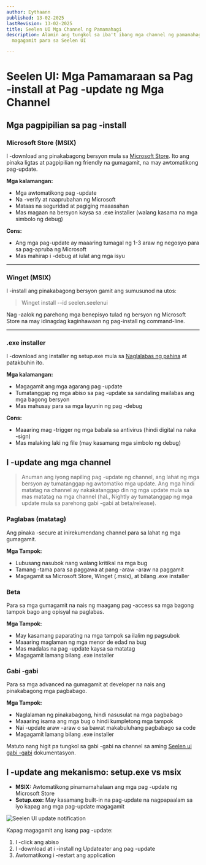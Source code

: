 ```yaml
---
author: Eythaann
published: 13-02-2025
lastRevision: 13-02-2025
title: Seelen UI Mga Channel ng Pamamahagi
description: Alamin ang tungkol sa iba't ibang mga channel ng pamamahagi na
  magagamit para sa Seelen UI

---
```


# Seelen UI: Mga Pamamaraan sa Pag -install at Pag -update ng Mga Channel

## Mga pagpipilian sa pag -install

### Microsoft Store (MSIX)

I -download ang pinakabagong bersyon mula sa
[Microsoft Store](https://www.microsoft.com/store). Ito ang pinaka ligtas at
 pagpipilian ng friendly na gumagamit, na may awtomatikong pag-update.

**Mga kalamangan:**

* Mga awtomatikong pag -update
* Na -verify at naaprubahan ng Microsoft
* Mataas na seguridad at pagiging maaasahan
* Mas magaan na bersyon kaysa sa .exe installer (walang kasama na mga simbolo ng debug)

**Cons:**

* Ang mga pag-update ay maaaring tumagal ng 1-3 araw ng negosyo para sa pag-apruba ng Microsoft
* Mas mahirap i -debug at iulat ang mga isyu

***

### Winget (MSIX)

I -install ang pinakabagong bersyon gamit ang sumusunod na utos:

> Winget install --id seelen.seelenui

Nag -aalok ng parehong mga benepisyo tulad ng bersyon ng Microsoft Store na may idinagdag
 kaginhawaan ng pag-install ng command-line.

***

### .exe installer

I -download ang installer ng setup.exe mula sa
[Naglalabas ng pahina](https://github.com/eythaann/Seelen-UI/releases) at patakbuhin ito.

**Mga kalamangan:**

* Magagamit ang mga agarang pag -update
* Tumatanggap ng mga abiso sa pag -update sa sandaling mailabas ang mga bagong bersyon
* Mas mahusay para sa mga layunin ng pag -debug

**Cons:**

* Maaaring mag -trigger ng mga babala sa antivirus (hindi digital na naka -sign)
* Mas malaking laki ng file (may kasamang mga simbolo ng debug)

## I -update ang mga channel

> Anuman ang iyong napiling pag -update ng channel, ang lahat ng mga bersyon ay tumatanggap ng awtomatiko
>  mga update. Ang mga hindi matatag na channel ay nakakatanggap din ng mga update mula sa mas matatag na mga channel
>  (hal., Nightly ay tumatanggap ng mga update mula sa parehong gabi -gabi at beta/release).

### Paglabas (matatag)

Ang pinaka -secure at inirekumendang channel para sa lahat ng mga gumagamit.

**Mga Tampok:**

* Lubusang nasubok nang walang kritikal na mga bug
* Tamang -tama para sa paggawa at pang -araw -araw na paggamit
* Magagamit sa Microsoft Store, Winget (.msix), at bilang .exe installer

### Beta

Para sa mga gumagamit na nais ng maagang pag -access sa mga bagong tampok bago ang opisyal na paglabas.

**Mga Tampok:**

* May kasamang paparating na mga tampok sa ilalim ng pagsubok
* Maaaring maglaman ng mga menor de edad na bug
* Mas madalas na pag -update kaysa sa matatag
* Magagamit lamang bilang .exe installer

### Gabi -gabi

Para sa mga advanced na gumagamit at developer na nais ang pinakabagong mga pagbabago.

**Mga Tampok:**

* Naglalaman ng pinakabagong, hindi nasusulat na mga pagbabago
* Maaaring isama ang mga bug o hindi kumpletong mga tampok
* Nai -update araw -araw o sa bawat makabuluhang pagbabago sa code
* Magagamit lamang bilang .exe installer

Matuto nang higit pa tungkol sa gabi -gabi na channel sa aming
[Seelen ui gabi -gabi](https://seelen.io/blog/nightly) dokumentasyon.

## I -update ang mekanismo: setup.exe vs msix

* **MSIX:** Awtomatikong pinamamahalaan ang mga pag -update ng Microsoft Store
* **Setup.exe:** May kasamang built-in na pag-update na nagpapaalam sa iyo kapag ang mga pag-update
   magagamit

![Seelen UI update notification](https://github.com/Seelen-Inc/slu-blog/blob/master/blog/seelen-ui-distribution-channels/image.png?raw=true)

Kapag magagamit ang isang pag -update:

1. I -click ang abiso
2. I -download at i -install ng Updateater ang pag -update
3. Awtomatikong i -restart ang application
